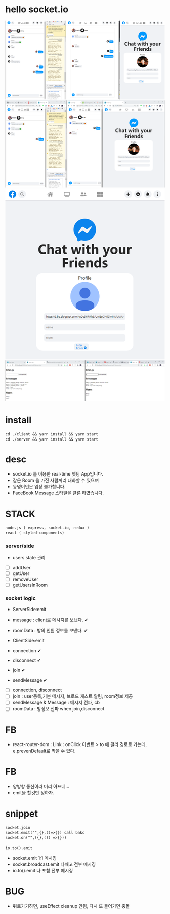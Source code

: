 # hello socket.io

![00.gif](00.gif)
![00.png](00.png)
![sample01.png](sample01.png)
![sample03.png](sample03.png)

# install

```
cd ./client && yarn install && yarn start
cd ./server && yarn install && yarn start
```

# desc

- socket.io 를 이용한 real-time 챗팅 App입니다.
- 같은 Room 을 가진 사람끼리 대화할 수 있으며
- 동명이인은 입장 불가합니다.
- FaceBook Message 스타일을 클론 하였습니다.

# STACK

```
node.js ( express, socket.io, redux )
react ( styled-components)
```

### server/side

- users state 관리

- [ ] addUser
- [ ] getUser
- [ ] removeUser
- [ ] getUsersInRoom

### socket logic

- ServerSide:emit
- message : client로 메시지를 보낸다. ✔
- roomData : 방의 인원 정보를 보낸다. ✔

- ClientSide:emit
- connection ✔
- disconnect ✔
- join ✔
- sendMessage ✔

- [ ] connection, disconnect
- [ ] join : user등록,기본 메시지, 브로드 케스트 알림, room정보 제공
- [ ] sendMessage & Message : 메시지 전파, cb
- [ ] roomData : 방정보 전파 when join,disconnect

# FB

- react-router-dom : Link : onClick 이번트 > to 에 걸리 경로로 가는데, e.prevenDefault로 막을 수 있다.

# FB

- 양방향 통신이라 머리 아프네...
- emit을 할것만 정하자.

# snippet

```
socket.join
socket.emit("",{},()=>{}) call bakc
socket.on("",({},()) =>{}))

io.to().emit
```

- socket.emit 1:1 메시징
- socket.broadcast.emit 나빼고 전부 메시징
- io.to().emit 나 포함 전부 메시징

# BUG

- 뒤로가기하면, useEffect cleanup 안됨, 다시 또 들어가면 충돌
